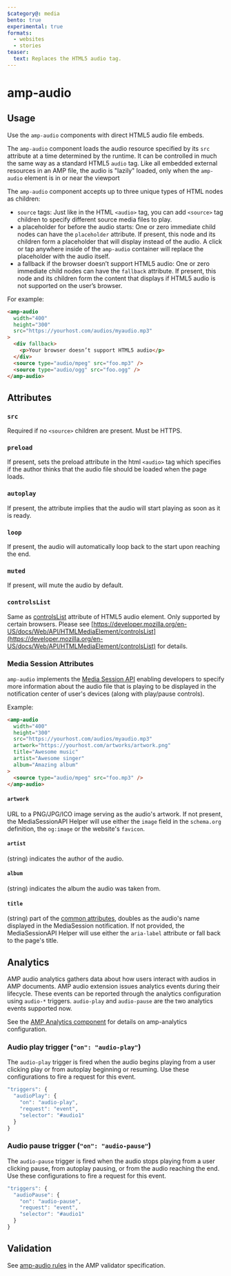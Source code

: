 ```yaml
---
$category@: media
bento: true
experimental: true
formats:
  - websites
  - stories
teaser:
  text: Replaces the HTML5 audio tag.
---
```


<!---
Copyright 2015 The AMP HTML Authors. All Rights Reserved.

Licensed under the Apache License, Version 2.0 (the "License");
you may not use this file except in compliance with the License.
You may obtain a copy of the License at

      http://www.apache.org/licenses/LICENSE-2.0

Unless required by applicable law or agreed to in writing, software
distributed under the License is distributed on an "AS-IS" BASIS,
WITHOUT WARRANTIES OR CONDITIONS OF ANY KIND, either express or implied.
See the License for the specific language governing permissions and
limitations under the License.
-->

# amp-audio

## Usage

Use the `amp-audio` components with direct HTML5 audio file embeds.

The `amp-audio` component loads the audio resource specified by its `src` attribute at a time determined by the runtime. It can be controlled in much the same way as a standard HTML5 `audio` tag.
Like all embedded external resources in an AMP file, the audio is "lazily" loaded, only when the `amp-audio` element is in or near the viewport

The `amp-audio` component accepts up to three unique types of HTML nodes as children:

-   `source` tags: Just like in the HTML `<audio>` tag, you can add `<source>` tag children to specify different source media files to play.
-   a placeholder for before the audio starts: One or zero immediate child nodes can have the `placeholder` attribute. If present, this node and its children form a placeholder that will display instead of the audio. A click or tap anywhere inside of the `amp-audio` container will replace the placeholder with the audio itself.
-   a fallback if the browser doesn’t support HTML5 audio: One or zero immediate child nodes can have the `fallback` attribute. If present, this node and its children form the content that displays if HTML5 audio is not supported on the user’s browser.

For example:

```html
<amp-audio
  width="400"
  height="300"
  src="https://yourhost.com/audios/myaudio.mp3"
>
  <div fallback>
    <p>Your browser doesn’t support HTML5 audio</p>
  </div>
  <source type="audio/mpeg" src="foo.mp3" />
  <source type="audio/ogg" src="foo.ogg" />
</amp-audio>
```

## Attributes

### `src`

Required if no `<source>` children are present. Must be HTTPS.

### `preload`

If present, sets the preload attribute in the html `<audio>` tag which specifies
if the author thinks that the audio file should be loaded when the page loads.

### `autoplay`

If present, the attribute implies that the audio will start playing as soon as
it is ready.

### `loop`

If present, the audio will automatically loop back to the start upon reaching
the end.

### `muted`

If present, will mute the audio by default.

### `controlsList`

Same as
[controlsList](https://developer.mozilla.org/en-US/docs/Web/API/HTMLMediaElement/controlsList)
attribute of HTML5 audio element. Only supported by certain browsers. Please
see [https://developer.mozilla.org/en-US/docs/Web/API/HTMLMediaElement/controlsList](https://developer.mozilla.org/en-US/docs/Web/API/HTMLMediaElement/controlsList)
for details.

### Media Session Attributes

`amp-audio` implements the
[Media Session API](https://developers.google.com/web/updates/2017/02/media-session)
enabling developers to specify more information about the audio file that is
playing to be displayed in the notification center of user's devices (along with
play/pause controls).

Example:

```html
<amp-audio
  width="400"
  height="300"
  src="https://yourhost.com/audios/myaudio.mp3"
  artwork="https://yourhost.com/artworks/artwork.png"
  title="Awesome music"
  artist="Awesome singer"
  album="Amazing album"
>
  <source type="audio/mpeg" src="foo.mp3" />
</amp-audio>
```

#### `artwork`

URL to a PNG/JPG/ICO image serving as the audio's artwork. If not present, the
MediaSessionAPI Helper will use either the `image` field in the `schema.org`
definition, the `og:image` or the website's `favicon`.

#### `artist`

(string) indicates the author of the audio.

#### `album`

(string) indicates the album the audio was taken from.

#### `title`

(string) part of the
[common attributes](https://amp.dev/documentation/guides-and-tutorials/learn/common_attributes),
doubles as the audio's name displayed in the MediaSession notification. If not
provided, the MediaSessionAPI Helper will use either the `aria-label` attribute
or fall back to the page's title.

## Analytics

AMP audio analytics gathers data about how users interact with audios in AMP
documents. AMP audio extension issues analytics events during their lifecycle.
These events can be reported through the analytics configuration using `audio-*`
triggers. `audio-play` and `audio-pause` are the two analytics events supported
now.

See the [AMP Analytics component](https://amp.dev/documentation/components/amp-analytics/)
for details on amp-analytics configuration.

### Audio play trigger (`"on": "audio-play"`)

The `audio-play` trigger is fired when the audio begins playing from a user
clicking play or from autoplay beginning or resuming. Use these configurations
to fire a request for this event.

```javascript
"triggers": {
  "audioPlay": {
    "on": "audio-play",
    "request": "event",
    "selector": "#audio1"
  }
}
```

### Audio pause trigger (`"on": "audio-pause"`)

The `audio-pause` trigger is fired when the audio stops playing from a user
clicking pause, from autoplay pausing, or from the audio reaching the end.
Use these configurations to fire a request for this event.

```javascript
"triggers": {
  "audioPause": {
    "on": "audio-pause",
    "request": "event",
    "selector": "#audio1"
  }
}
```

## Validation

See [amp-audio rules](validator-amp-audio.protoascii) in the AMP validator specification.
